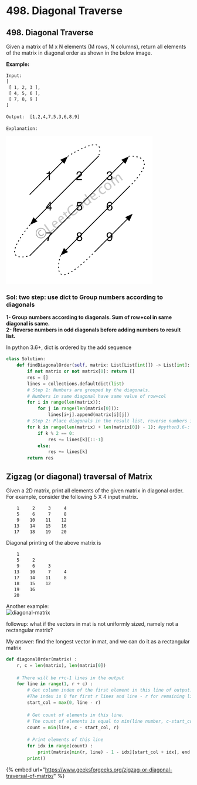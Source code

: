 # 498. Diagonal Traverse

## 498. Diagonal Traverse

Given a matrix of M x N elements \(M rows, N columns\), return all elements of the matrix in diagonal order as shown in the below image.

**Example:**

```text
Input:
[
 [ 1, 2, 3 ],
 [ 4, 5, 6 ],
 [ 7, 8, 9 ]
]

Output:  [1,2,4,7,5,3,6,8,9]

Explanation:
```

![](../.gitbook/assets/image%20%2847%29.png)

### Sol: two step: use dict to Group numbers according to diagonals

**1- Group numbers according to diagonals. Sum of row+col in same diagonal is same.   
2- Reverse numbers in odd diagonals before adding numbers to result list.**

In python 3.6+, dict is ordered by the add sequence

```python
class Solution:
    def findDiagonalOrder(self, matrix: List[List[int]]) -> List[int]:
        if not matrix or not matrix[0]: return []
        res = []
        lines = collections.defaultdict(list)
        # Step 1: Numbers are grouped by the diagonals.
        # Numbers in same diagonal have same value of row+col
        for i in range(len(matrix)):
            for j in range(len(matrix[0])):
                lines[i+j].append(matrix[i][j])
        # Step 2: Place diagonals in the result list, reverse numbers in odd diagonals.
        for k in range(len(matrix) + len(matrix[0]) - 1): #python3.6-: for k in sorted(lines.keys()):
            if k % 2 == 0:
                res += lines[k][::-1]
            else:
                res += lines[k]
        return res
```

## Zigzag \(or diagonal\) traversal of Matrix

Given a 2D matrix, print all elements of the given matrix in diagonal order. For example, consider the following 5 X 4 input matrix.

```text
    1     2     3     4
    5     6     7     8
    9    10    11    12
   13    14    15    16
   17    18    19    20
```

Diagonal printing of the above matrix is

```text
    1
    5     2
    9     6     3
   13    10     7     4
   17    14    11     8
   18    15    12
   19    16
   20
```

Another example:  
![diagonal-matrix](https://media.geeksforgeeks.org/wp-content/uploads/zigzag-1.png)

followup: what if the vectors in mat is not uniformly sized, namely not a rectangular matrix?

My answer: find the longest vector in mat, and we can do it as a rectangular matrix

```python
def diagonalOrder(matrix) : 
	r, c = len(matrix), len(matrix[0])
	
	# There will be r+c-1 lines in the output 
	for line in range(1, r + c) : 
		# Get column index of the first element in this line of output. 
		#The index is 0 for first r lines and line - r for remaining lines 
		start_col = max(0, line - r) 

		# Get count of elements in this line. 
		# The count of elements is equal to min(line number, c-start_col, r)
		count = min(line, c - start_col, r) 

		# Print elements of this line 
		for idx in range(count) : 
			print(matrix[min(r, line) - 1 - idx][start_col + idx], end = "\t") 
		print() 

```

{% embed url="https://www.geeksforgeeks.org/zigzag-or-diagonal-traversal-of-matrix/" %}



